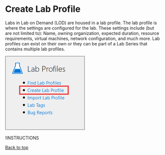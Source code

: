 # Create Lab Profile

Labs in Lab on Demand (LOD) are housed in a lab profile. The lab profile is where the settings are configured for the lab. These settings include (but are not limited to): Name, owning organization, expected duration, resource requirements, virtual machines, network configuration, and much more. Lab profiles can exist on their own or they can be part of a Lab Series that contains multiple lab profiles.

![Create lab profile](images/create-lab-profile-button.png)

!INSTRUCTIONS[](lab-profile-details.md)

[Back to top](#Create-lab-profile)
